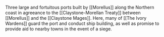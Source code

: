 Three large and fortuitous ports built by [[Morellus]] along the Northern coast in agreeance to the [[Claystone-Morellan Treaty]] between [[Morellus]] and the [[Claystone Mages]]. Here, many of [[The Ivory Wardens]] guard the port and conduct ship building, as well as promise to provide aid to nearby towns in the event of a siege.